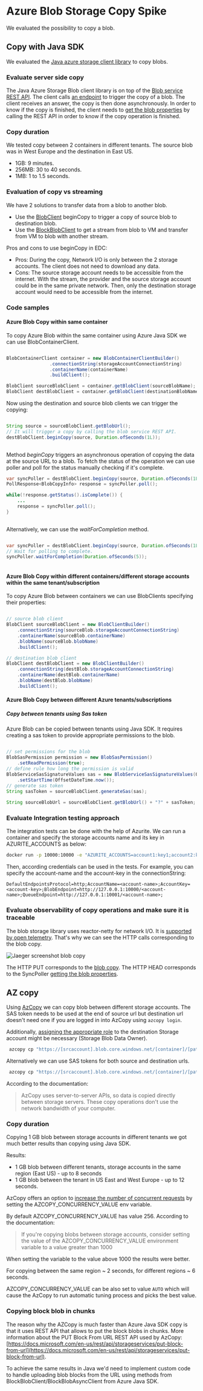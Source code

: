 # Azure Blob Storage Copy Spike

We evaluated the possibility to copy a blob.

## Copy with Java SDK

We evaluated the [Java azure storage client library](https://docs.microsoft.com/en-us/java/api/overview/azure/storage-blob-readme?view=azure-java-stable) to copy blobs.

### Evaluate server side copy

The Java Azure Storage Blob client library is on top of the [Blob service REST API](https://docs.microsoft.com/en-us/rest/api/storageservices/blob-service-rest-api).
The client calls [an endpoint](https://docs.microsoft.com/en-us/rest/api/storageservices/copy-blob-from-url) to trigger the copy of a blob.
The client receives an answer, the copy is then done asynchronously.
In order to know if the copy is finished, the client needs to [get the blob properties](https://docs.microsoft.com/en-us/rest/api/storageservices/get-blob-properties) by calling the REST API in order to know if the copy operation is finished.

### Copy duration

We tested copy between 2 containers in different tenants. The source blob was in West Europe and the destination in East US.

- 1GB: 9 minutes.
- 256MB: 30 to 40 seconds.
- 1MB: 1 to 1.5 seconds.

### Evaluation of copy vs streaming

We have 2 solutions to transfer data from a blob to another blob.

- Use the [BlobClient](https://docs.microsoft.com/en-us/java/api/com.azure.storage.blob.blobclient?view=azure-java-stable) beginCopy to trigger a copy of source blob to destination blob.
- Use the [BlockBlobClient](https://docs.microsoft.com/en-us/java/api/com.azure.storage.blob.specialized.blockblobclient?view=azure-java-stable) to get a stream from blob to VM and transfer from VM to blob with another stream.

Pros and cons to use beginCopy in EDC:
- Pros: During the copy, Network I/O is only between the 2 storage accounts. The client does not need to download any data.
- Cons: The source storage account needs to be accessible from the internet. With the stream, the provider and the source storage account could be in the same private network. Then, only the destination storage account would need to be accessible from the internet.

### Code samples

#### Azure Blob Copy within same container

To copy Azure Blob within the same container using Azure Java SDK we can use BlobContainerClient.

```java

BlobContainerClient container = new BlobContainerClientBuilder()
                .connectionString(storageAccountConnectionString)
                .containerName(containerName)
                .buildClient();

BlobClient sourceBlobClient = container.getBlobClient(sourceBlobName);
BlobClient destBlobClient = container.getBlobClient(destinationBlobName);

```

Now using the destination and source blob clients we can trigger the copying:

```java

String source = sourceBlobClient.getBlobUrl();
// It will trigger a copy by calling the blob service REST API.
destBlobClient.beginCopy(source, Duration.ofSeconds(1L));
        
```

Method _beginCopy_ triggers an asynchronous operation of copying the data at the source URL to a blob.
To fetch the status of the operation we can use poller and poll for the status manually checking if it's complete.

```java
var syncPoller = destBlobClient.beginCopy(source, Duration.ofSeconds(1L));
PollResponse<BlobCopyInfo> response = syncPoller.poll();

while(!response.getStatus().isComplete()) {
    ...
    response = syncPoller.poll();
}
        
```

Alternatively, we can use the _waitForCompletion_ method.

```java

var syncPoller = destBlobClient.beginCopy(source, Duration.ofSeconds(1L));
// Wait for polling to complete.
syncPoller.waitForCompletion(Duration.ofSeconds(5));
        
```

#### Azure Blob Copy within different containers/different storage accounts within the same tenant/subscription

To copy Azure Blob between containers we can use BlobClients specifying their properties:

```java

// source blob client
BlobClient sourceBlobClient = new BlobClientBuilder()
    .connectionString(sourceBlob.storageAccountConnectionString)
    .containerName(sourceBlob.containerName)
    .blobName(sourceBlob.blobName)
    .buildClient();

// destination blob client
BlobClient destBlobClient = new BlobClientBuilder()
    .connectionString(destBlob.storageAccountConnectionString)
    .containerName(destBlob.containerName)
    .blobName(destBlob.blobName)
    .buildClient();
```

#### Azure Blob Copy between different Azure tenants/subscriptions

##### Copy between tenants using Sas token

Azure Blob can be copied between tenants using Java SDK. It requires creating a sas token to provide appropriate permissions to the blob.

```java

// set permissions for the blob
BlobSasPermission permission = new BlobSasPermission()
    .setReadPermission(true);
// define rule how long the permission is valid
BlobServiceSasSignatureValues sas = new BlobServiceSasSignatureValues(OffsetDateTime.now().plusDays(1), permission)
    .setStartTime(OffsetDateTime.now());
// generate sas token
String sasToken = sourceBlobClient.generateSas(sas);
        
String sourceBlobUrl = sourceBlobClient.getBlobUrl() + "?" + sasToken;

```

### Evaluate Integration testing approach

The integration tests can be done with the help of Azurite.
We can run a container and specify the storage accounts name and its key in AZURITE_ACCOUNTS as below:

```bash
docker run -p 10000:10000 -e "AZURITE_ACCOUNTS=account1:key1;account2:key2" mcr.microsoft.com/azure-storage/azurite
```

Then, according credentials can be used in the tests.
For example, you can specify the account-name and the account-key in the connectionString:

`DefaultEndpointsProtocol=http;AccountName=<account-name>;AccountKey=<account-key>;BlobEndpoint=http://127.0.0.1:10000/<account-name>;QueueEndpoint=http://127.0.0.1:10001/<account-name>;`

### Evaluate observability of copy operations and make sure it is traceable

The blob storage library uses reactor-netty for network I/O. It is [supported by open telemetry](https://github.com/open-telemetry/opentelemetry-java-instrumentation/tree/022914139e0d7156e98efca382397663ed247bde/instrumentation/reactor/reactor-netty).
That's why we can see the HTTP calls corresponding to the blob copy.

![Jaeger screenshot blob copy](./jaeger-blob-copy.png)

The HTTP PUT corresponds to the [blob copy](https://docs.microsoft.com/en-us/rest/api/storageservices/copy-blob-from-url). 
The HTTP HEAD corresponds to the SyncPoller [getting the blob properties](https://docs.microsoft.com/en-us/rest/api/storageservices/get-blob-properties).

## AZ copy

Using [AzCopy](https://docs.microsoft.com/en-us/azure/storage/common/storage-use-azcopy-blobs-copy) we can copy blob between different storage accounts.
The SAS token needs to be used at the end of source url but destination url doesn't need one if you are logged in into AzCopy using `azcopy login`.

Additionally, [assigning the appropriate role](https://docs.microsoft.com/en-us/azure/storage/common/storage-use-azcopy-authorize-azure-active-directory#verify-role-assignments) to the destination Storage account might be necessary (Storage Blob Data Owner).

```bash
 azcopy cp "https://[srcaccount].blob.core.windows.net/[container]/[path/to/blob]?[SAS]" "https://[destaccount].blob.core.windows.net/[container]/[path/to/blob]"
```

Alternatively we can use SAS tokens for both source and destination urls.

```bash
 azcopy cp "https://[srcaccount].blob.core.windows.net/[container]/[path/to/blob]?[SAS]" "https://[destaccount].blob.core.windows.net/[container]/[path/to/blob]?[SAS]"
```

According to the documentation:
> AzCopy uses server-to-server APIs, so data is copied directly between storage servers. These copy operations don't use the network bandwidth of your computer.

### Copy duration

Copying 1 GB blob between storage accounts in different tenants we got much better results than copying using Java SDK. 

Results:

- 1 GB blob between different tenants, storage accounts in the same region (East US) - up to 8 seconds
- 1 GB blob between the tenant in US East and West Europe - up to 12 seconds.

AzCopy offers an option to [increase the number of concurrent requests](https://docs.microsoft.com/en-us/azure/storage/common/storage-use-azcopy-optimize#increase-the-number-of-concurrent-requests) by setting the AZCOPY_CONCURRENCY_VALUE env variable.

By default AZCOPY_CONCURRENCY_VALUE has value 256. According to the documentation:

> If you're copying blobs between storage accounts, consider setting the value of the AZCOPY_CONCURRENCY_VALUE environment variable to a value greater than 1000

When setting the variable to the value above 1000 the results were better.

For copying between the same region ~ 2 seconds, for different regions ~ 6 seconds.

AZCOPY_CONCURRENCY_VALUE can be also set to value `AUTO` which will cause the AzCopy to run automatic tuning process and picks the best value.

### Copying block blob in chunks

The reason why the AZCopy is much faster than Azure Java SDK copy is that it uses REST API that allows to put the block blobs in chunks.
More information about the PUT Block From URL REST API used by AzCopy: [https://docs.microsoft.com/en-us/rest/api/storageservices/put-block-from-url](https://docs.microsoft.com/en-us/rest/api/storageservices/put-block-from-url). 

To achieve the same results in Java we'd need to implement custom code to handle uploading blob blocks from the URL using methods from 
BlockBlobClient/BlockBlobAsyncClient from Azure Java SDK.

